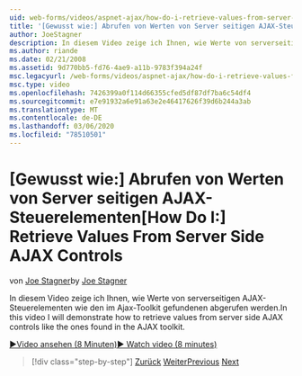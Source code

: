 ```yaml
---
uid: web-forms/videos/aspnet-ajax/how-do-i-retrieve-values-from-server-side-ajax-controls
title: '[Gewusst wie:] Abrufen von Werten von Server seitigen AJAX-Steuerelementen | Microsoft-Dokumentation'
author: JoeStagner
description: In diesem Video zeige ich Ihnen, wie Werte von serverseitigen AJAX-Steuerelementen wie den im Ajax-Toolkit gefundenen abgerufen werden.
ms.author: riande
ms.date: 02/21/2008
ms.assetid: 9d770bb5-fd76-4ae9-a11b-9783f394a24f
msc.legacyurl: /web-forms/videos/aspnet-ajax/how-do-i-retrieve-values-from-server-side-ajax-controls
msc.type: video
ms.openlocfilehash: 7426399a0f114d66355cfed5df87df7ba6c54df4
ms.sourcegitcommit: e7e91932a6e91a63e2e46417626f39d6b244a3ab
ms.translationtype: MT
ms.contentlocale: de-DE
ms.lasthandoff: 03/06/2020
ms.locfileid: "78510501"
---
```

# <a name="how-do-i-retrieve-values-from-server-side-ajax-controls"></a><span data-ttu-id="ef60a-103">[Gewusst wie:] Abrufen von Werten von Server seitigen AJAX-Steuerelementen</span><span class="sxs-lookup"><span data-stu-id="ef60a-103">[How Do I:] Retrieve Values From Server Side AJAX Controls</span></span>

<span data-ttu-id="ef60a-104">von [Joe Stagner](https://github.com/JoeStagner)</span><span class="sxs-lookup"><span data-stu-id="ef60a-104">by [Joe Stagner](https://github.com/JoeStagner)</span></span>

<span data-ttu-id="ef60a-105">In diesem Video zeige ich Ihnen, wie Werte von serverseitigen AJAX-Steuerelementen wie den im Ajax-Toolkit gefundenen abgerufen werden.</span><span class="sxs-lookup"><span data-stu-id="ef60a-105">In this video I will demonstrate how to retrieve values from server side AJAX controls like the ones found in the AJAX toolkit.</span></span>

[<span data-ttu-id="ef60a-106">&#9654;Video ansehen (8 Minuten)</span><span class="sxs-lookup"><span data-stu-id="ef60a-106">&#9654; Watch video (8 minutes)</span></span>](https://channel9.msdn.com/Blogs/ASP-NET-Site-Videos/how-do-i-retrieve-values-from-server-side-ajax-controls)

> [!div class="step-by-step"]
> <span data-ttu-id="ef60a-107">[Zurück](how-do-i-associate-ajax-client-behavior-with-an-aspnet-server-control.md)
> [Weiter](two-simple-techniques-for-triggering-updates-to-update-panels.md)</span><span class="sxs-lookup"><span data-stu-id="ef60a-107">[Previous](how-do-i-associate-ajax-client-behavior-with-an-aspnet-server-control.md)
[Next](two-simple-techniques-for-triggering-updates-to-update-panels.md)</span></span>
